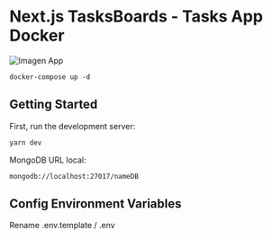 
# Next.js TasksBoards - Tasks App Docker

<img src="https://res.cloudinary.com/douq9nlot/image/upload/v1654217967/boards_m5dt4r.png" alt="Imagen App"/>

```
docker-compose up -d
```
## Getting Started

First, run the development server:

```bash
yarn dev
```
MongoDB URL local:
```
mongodb://localhost:27017/nameDB
```

## Config Environment Variables
Rename .env.template / .env
